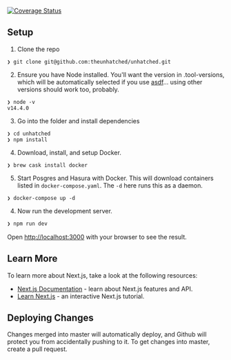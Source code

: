[![Coverage Status](https://coveralls.io/repos/github/theunhatched/unhatched/badge.svg?branch=main)](https://coveralls.io/github/theunhatched/unhatched?branch=main)


## Setup

1. Clone the repo

```
❯ git clone git@github.com:theunhatched/unhatched.git
```

2. Ensure you have Node installed. You'll want the version in .tool-versions, which will be automatically selected if you use [asdf](https://gist.github.com/philihp/7453e9051663a52f442ed6a7afdddd61)... using other versions should work too, probably.

```
❯ node -v
v14.4.0
```

3. Go into the folder and install dependencies

```
❯ cd unhatched
❯ npm install
```

4. Download, install, and setup Docker.

```
❯ brew cask install docker
```

5. Start Posgres and Hasura with Docker. This will download containers listed in `docker-compose.yaml`. The `-d` here runs this as a daemon.

```
❯ docker-compose up -d
```

4. Now run the development server.

```bash
❯ npm run dev
```

Open [http://localhost:3000](http://localhost:3000) with your browser to see the result.

## Learn More

To learn more about Next.js, take a look at the following resources:

- [Next.js Documentation](https://nextjs.org/docs) - learn about Next.js features and API.
- [Learn Next.js](https://nextjs.org/learn) - an interactive Next.js tutorial.

## Deploying Changes

Changes merged into master will automatically deploy, and Github will protect you from accidentally pushing to it. To get changes into master, create a pull request.
